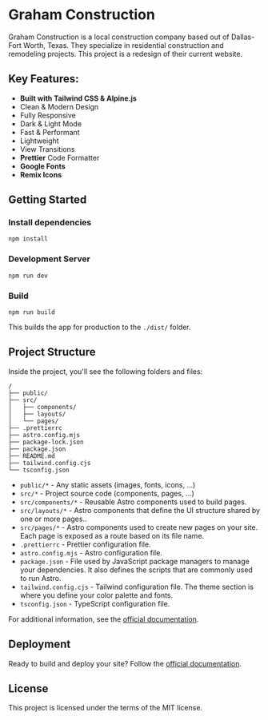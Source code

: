 # Graham Construction

Graham Construction is a local construction company based out of Dallas-Fort Worth, Texas. They specialize 
in residential construction and remodeling projects. This project is a redesign of their current website.

## Key Features:

- **Built with Tailwind CSS & Alpine.js**
- Clean & Modern Design
- Fully Responsive
- Dark & Light Mode
- Fast & Performant
- Lightweight
- View Transitions 
- **Prettier** Code Formatter
- **Google Fonts**
- **Remix Icons**

## Getting Started

### Install dependencies

```
npm install
```

### Development Server

```
npm run dev
```

### Build

```
npm run build
```

This builds the app for production to the `./dist/` folder.

## Project Structure

Inside the project, you'll see the following folders and files:

```
/
├── public/
├── src/
│   ├── components/
│   ├── layouts/
│   └── pages/
├── .prettierrc
├── astro.config.mjs
├── package-lock.json
├── package.json
├── README.md
├── tailwind.config.cjs
└── tsconfig.json
```

- `public/*` - Any static assets (images, fonts, icons, ...)
- `src/*` - Project source code (components, pages, ...)
- `src/components/*` - Reusable Astro components used to build pages.
- `src/layouts/*` - Astro components that define the UI structure shared by one or more pages..
- `src/pages/*` - Astro components used to create new pages on your site. Each page is exposed as a route based on its file name.
- `.prettierrc` - Prettier configuration file.
- `astro.config.mjs` - Astro configuration file.
- `package.json` - File used by JavaScript package managers to manage your dependencies. It also defines the scripts that are commonly used to run Astro.
- `tailwind.config.cjs` - Tailwind configuration file. The theme section is where you define your color palette and fonts.
- `tsconfig.json` - TypeScript configuration file.

For additional information, see the [official documentation](https://docs.astro.build/).

## Deployment

Ready to build and deploy your site? Follow the [official documentation](https://docs.astro.build/en/guides/deploy/).

## License

This project is licensed under the terms of the MIT license.
